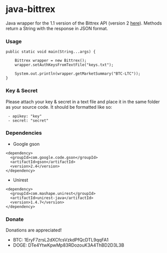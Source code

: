 # java-bittrex
Java wrapper for the 1.1 version of the Bittrex API (version 2 [here](https://github.com/platelminto/java-bittrex-2)). Methods return a String with the response in JSON format.

### Usage
```
public static void main(String...args) {

	Bittrex wrapper = new Bittrex();
	wrapper.setAuthKeysFromTextFile("keys.txt");

	System.out.println(wrapper.getMarketSummary("BTC-LTC"));
}
```
### Key & Secret

Please attach your key & secret in a text file and place it in the same folder as your source code. It should be formatted like so:

```
 - apikey: "key"
 - secret: "secret"
```

### Dependencies

- Google gson

```
<dependency>
  <groupId>com.google.code.gson</groupId>
  <artifactId>gson</artifactId>
  <version>2.4</version>
</dependency>
```
- Unirest
```
<dependency>
  <groupId>com.mashape.unirest</groupId>
  <artifactId>unirest-java</artifactId>
  <version>1.4.7</version>
</dependency>
```

### Donate

Donations are appreciated!

- BTC: 1EryF7zrsL2dXCfcsVzkdPfQcDTL9qqFA1
- DOGE: DTe4YtwKpwMp83RDozouK3A4ThBD2D3L3B
